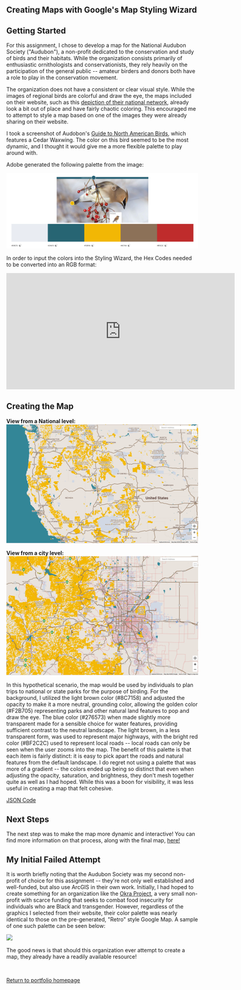## Creating Maps with Google's Map Styling Wizard

## Getting Started

For this assignment, I chose to develop a map for the National Audubon Society ("Audubon"), a non-profit dedicated to the conservation and study of birds and their habitats. While the organization consists primarily of enthusiastic ornithologists and conservationists, they rely heavily on the participation of the general public -- amateur birders and donors both have a role to play in the conservation movement. 

The organization does not have a consistent or clear visual style. While the images of regional birds are colorful and draw the eye, the maps included on their website, such as this [depiction of their national network](https://www.audubon.org/about/audubon-near-you), already look a bit out of place and have fairly chaotic coloring. This encouraged me to attempt to style a map based on one of the images they were already sharing on their website.  

I took a screenshot of Audobon's [Guide to North American Birds](https://www.audubon.org/bird-guide), which features a Cedar Waxwing. The color on this bird seemed to be the most dynamic, and I thought it would give me a more flexible palette to play around with. 

Adobe generated the following palette from the image: 

<img src="https://github.com/nannunz/gis-portfolio/blob/main/waxwing%20palette.png?raw=true"> 

In order to input the colors into the Styling Wizard, the Hex Codes needed to be converted into an RGB format:
<iframe title="Audubon Palette (Hex Code-RGB Conversion)" aria-label="Table" id="datawrapper-chart-m6i9y" src="https://datawrapper.dwcdn.net/m6i9y/1/" scrolling="no" frameborder="0" style="border: none;" width="600" height="306"></iframe>

## Creating the Map 


<b>View from a National level: </b>
<img src="https://github.com/nannunz/gis-portfolio/blob/main/Map%20overview.png?raw=true"><br/>

<b>View from a city level: </b>
<img src="https://github.com/nannunz/gis-portfolio/blob/main/Denver_closeup.png?raw=true"><br/>

In this hypothetical scenario, the map would be used by individuals to plan trips to national or state parks for the purpose of birding. For the background, I utilized the light brown color (#8C7158) and adjusted the opacity to make it a more neutral, grounding color, allowing the golden color (#F2B705) representing parks and other natural land features to pop and draw the eye. The blue color (#276573) when made slightly more transparent made for a sensible choice for water features, providing sufficient contrast to the neutral landscape. The light brown, in a less transparent form, was used to represent major highways, with the bright red color (#BF2C2C) used to represent local roads -- local roads can only be seen when the user zooms into the map. The benefit of this palette is that each item is fairly distinct: it is easy to pick apart the roads and natural features from the default landscape. I do regret not using a palette that was more of a gradient -- the colors ended up being so distinct that even when adjusting the opacity, saturation, and brightness, they don't mesh together quite as well as I had hoped. While this was a boon for visibility, it was less useful in creating a map that felt cohesive. 

[JSON Code](https://github.com/nannunz/gis-portfolio/blob/main/AudubonMap_code.json)

## Next Steps 

The next step was to make the map more dynamic and interactive! You can find more information on that process, along with the final map, [here!](https://nannunz.github.io/gis-portfolio/styling_wizard_dynamic_map.html)

## My Initial Failed Attempt 

It is worth briefly noting that the Audubon Society was my second non-profit of choice for this assignment -- they're not only well established and well-funded, but also use ArcGIS in their own work. Initially, I had hoped to create something for an organization like the [Okra Project](https://www.theokraproject.com/), a very small non-profit with scarce funding that seeks to combat food insecurity for individuals who are Black and transgender. However, regardless of the graphics I selected from their website, their color palette was nearly identical to those on the pre-generated, "Retro" style Google Map. A sample of one such palette can be seen below: 

<img src="https://user-images.githubusercontent.com/73854211/159191548-3567d6d6-5148-417e-a556-f0be8b74b6c9.png">

The good news is that should this organization ever attempt to create a map, they already have a readily available resource! 

<br/>

[Return to portfolio homepage](https://nannunz.github.io/gis-portfolio/)

